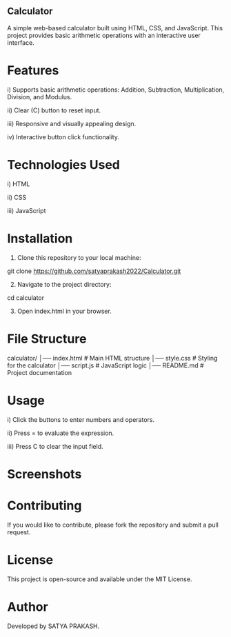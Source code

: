 ## Calculator
A simple web-based calculator built using HTML, CSS, and JavaScript. This project provides basic arithmetic operations with an interactive user interface.

# Features

i) Supports basic arithmetic operations: Addition, Subtraction, Multiplication, Division, and Modulus.

ii) Clear (C) button to reset input.

iii) Responsive and visually appealing design.

iv) Interactive button click functionality.

# Technologies Used

i) HTML

ii) CSS

iii) JavaScript

# Installation

1. Clone this repository to your local machine:

git clone https://github.com/satyaprakash2022/Calculator.git

2. Navigate to the project directory:

cd calculator

3. Open index.html in your browser.

# File Structure

calculator/
│── index.html      # Main HTML structure
│── style.css       # Styling for the calculator
│── script.js       # JavaScript logic
│── README.md       # Project documentation

# Usage

i) Click the buttons to enter numbers and operators.

ii) Press = to evaluate the expression.

iii) Press C to clear the input field.

# Screenshots



# Contributing

If you would like to contribute, please fork the repository and submit a pull request.

# License

This project is open-source and available under the MIT License.

# Author

Developed by SATYA PRAKASH.
